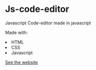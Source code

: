 # Js-code-editor
<p>Javascript Code-editor made in javascript</p>


Made with:
<li>HTML</li>
<li>CSS</li>
<li>Javascript</li>

<a href="https://ds-kv.github.io/Js-code--editor/">See the website</a>
